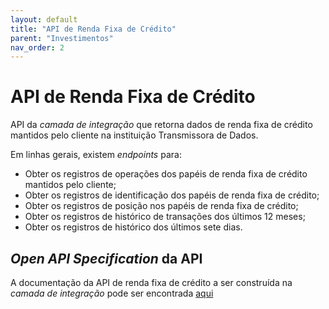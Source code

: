 ```yaml
---
layout: default
title: "API de Renda Fixa de Crédito"
parent: "Investimentos"
nav_order: 2
---
```


# API de Renda Fixa de Crédito

API da *camada de integração* que retorna dados de renda fixa de crédito mantidos pelo cliente na instituição Transmissora de Dados.

Em linhas gerais, existem *endpoints* para:

- Obter os registros de operações dos papéis de renda fixa de crédito mantidos pelo cliente;
- Obter os registros de identificação dos papéis de renda fixa de crédito;
- Obter os registros de posição nos papéis de renda fixa de crédito;
- Obter os registros de histórico de transações dos últimos 12 meses;
- Obter os registros de histórico dos últimos sete dias.

## *Open API Specification* da API

A documentação da API de renda fixa de crédito a ser construída na *camada de integração* pode ser encontrada [aqui][API-Renda-Fixa-Credito]

[API-Renda-Fixa-Credito]: ../../../../../swagger-ui/index.html?api=en-data-credit-fixed-incomes
